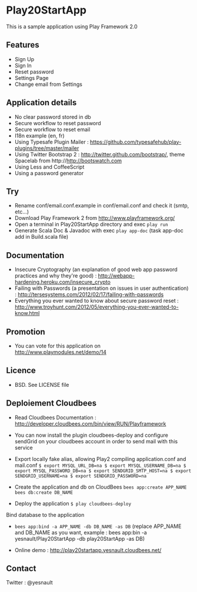 # Play20StartApp

This is a sample application using Play Framework 2.0

## Features
* Sign Up
* Sign In
* Reset password
* Settings Page
* Change email from Settings

## Application details
* No clear password stored in db
* Secure workflow to reset password
* Secure workflow to reset email
* I18n example (en, fr)
* Using Typesafe Plugin Mailer : https://github.com/typesafehub/play-plugins/tree/master/mailer
* Using Twitter Bootstrap 2 : http://twitter.github.com/bootstrap/, theme Spacelab from http://http://bootswatch.com
* Using Less and CoffeeScript
* Using a password generator 

## Try
* Rename conf/email.conf.example in conf/email.conf and check it (smtp, etc...)
* Download Play Framework 2 from http://www.playframework.org/
* Open a terminal in Play20StartApp directory and exec `play run`
* Generate Scala Doc & Javadoc with exec `play app-doc` (task app-doc add in Build.scala file)

## Documentation
* Insecure Cryptography (an explanation of good web app password practices and why they're good) : http://webapp-hardening.heroku.com/insecure_crypto
* Failing with Passwords (a presentation on issues in user authentication) : http://tersesystems.com/2012/02/17/failing-with-passwords
* Everything you ever wanted to know about secure password reset : http://www.troyhunt.com/2012/05/everything-you-ever-wanted-to-know.html

## Promotion
* You can vote for this application on http://www.playmodules.net/demo/14

## Licence
* BSD. See LICENSE file

## Deploiement Cloudbees

* Read Cloudbees Documentation : http://developer.cloudbees.com/bin/view/RUN/Playframework 
* You can now install the plugin cloudbees-deploy and configure sendGrid on your cloudbees account in order to send mail with this service
* Export locally fake alias, allowing Play2 compiling application.conf and mail.conf
`$ export MYSQL_URL_DB=na
$ export MYSQL_USERNAME_DB=na
$ export MYSQL_PASSWORD_DB=na
$ export SENDGRID_SMTP_HOST=na
$ export SENDGRID_USERNAME=na
$ export SENDGRID_PASSWORD=na`

* Create the application and db on CloudBees
`bees app:create APP_NAME
bees db:create DB_NAME`

* Deploy the application
`$ play cloudbees-deploy`

Bind database to the application
* `bees app:bind -a APP_NAME -db DB_NAME -as DB`
(replace APP_NAME and DB_NAME as you want, example : bees app:bin -a yesnault/Play20StartApp -db play20StartApp -as DB)

* Online demo : http://play20startapp.yesnault.cloudbees.net/

## Contact
Twitter : @yesnault
 
